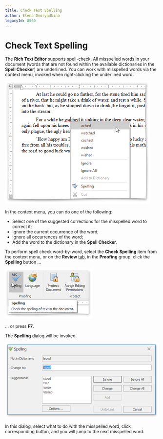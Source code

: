 ```yaml
---
title: Check Text Spelling
author: Elena Dvoryadkina
legacyId: 8560
---
```

# Check Text Spelling
The **Rich Text Editor** supports spell-check. All misspelled words in your document (words that are not found within the available dictionaries in the **Spell Checker**) are underlined. You can work with misspelled words via the context menu, invoked when right-clicking the underlined word.

![RTESpellCheckingContextMenu](../../../images/img121326.png)

In the context menu, you can do one of the following:
* Select one of the suggested corrections for the misspelled word to correct it;
* Ignore the current occurrence of the word;
* Ignore all occurrences of the word;
* Add the word to the dictionary in the **Spell Checker**.

To perform spell check word-by-word, select the **Check Spelling** item from the context menu, or on the **Review** [ tab](../text-editor-ui/ribbon-interface.md), in the **Proofing** group, click the **Spelling** button ...

![RTESpelling](../../../images/img121306.png)

... or press **F7**.

The **Spelling** dialog will be invoked.

![RTESpellingDialog](../../../images/img121307.png)

In this dialog, select what to do with the misspelled word, click corresponding button, and you will jump to the next misspelled word.